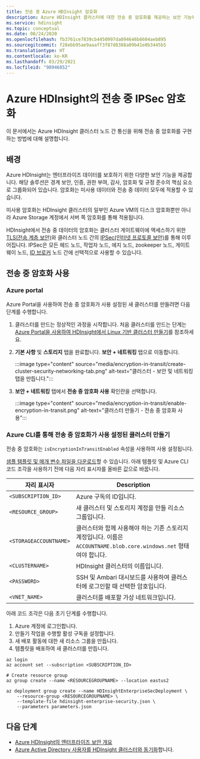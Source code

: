 ```yaml
---
title: 전송 중 Azure HDInsight 암호화
description: Azure HDInsight 클러스터에 대한 전송 중 암호화를 제공하는 보안 기능에 대해 알아봅니다.
ms.service: hdinsight
ms.topic: conceptual
ms.date: 08/24/2020
ms.openlocfilehash: fb3761ce7839cb4450997da094646b6604aeb895
ms.sourcegitcommit: f28ebb95ae9aaaff3f87d8388a09b41e0b3445b5
ms.translationtype: HT
ms.contentlocale: ko-KR
ms.lasthandoff: 03/29/2021
ms.locfileid: "98946852"
---
```

# <a name="ipsec-encryption-in-transit-for-azure-hdinsight"></a>Azure HDInsight의 전송 중 IPSec 암호화

이 문서에서는 Azure HDInsight 클러스터 노드 간 통신을 위해 전송 중 암호화를 구현하는 방법에 대해 설명합니다.

## <a name="background"></a>배경

Azure HDInsight는 엔터프라이즈 데이터를 보호하기 위한 다양한 보안 기능을 제공합니다. 해당 솔루션은 경계 보안, 인증, 권한 부여, 감사, 암호화 및 규정 준수의 핵심 요소로 그룹화되어 있습니다. 암호화는 미사용 데이터와 전송 중 데이터 모두에 적용할 수 있습니다.

미사용 암호화는 HDInsight 클러스터의 일부인 Azure VM의 디스크 암호화뿐만 아니라 Azure Storage 계정에서 서버 쪽 암호화를 통해 적용됩니다.

HDInsight에서 전송 중 데이터의 암호화는 클러스터 게이트웨이에 액세스하기 위한 [TLS(전송 계층 보안)](../transport-layer-security.md)와 클러스터 노드 간의 [IPSec(인터넷 프로토콜 보안)](https://wikipedia.org/wiki/IPsec)를 통해 이루어집니다. IPSec은 모든 헤드 노드, 작업자 노드, 에지 노드, zookeeper 노드, 게이트웨이 노드, [ID 브로커](./identity-broker.md) 노드 간에 선택적으로 사용할 수 있습니다.

## <a name="enable-encryption-in-transit"></a>전송 중 암호화 사용

### <a name="azure-portal"></a>Azure portal

Azure Portal을 사용하여 전송 중 암호화가 사용 설정된 새 클러스터를 만들려면 다음 단계를 수행합니다.

1. 클러스터를 만드는 정상적인 과정을 시작합니다. 처음 클러스터를 만드는 단계는 [Azure Portal을 사용하여 HDInsight에서 Linux 기반 클러스터 만들기](../hdinsight-hadoop-create-linux-clusters-portal.md)를 참조하세요.
1. **기본 사항** 및 **스토리지** 탭을 완료합니다. **보안 + 네트워킹** 탭으로 이동합니다.

    :::image type="content" source="media/encryption-in-transit/create-cluster-security-networking-tab.png" alt-text="클러스터 - 보안 및 네트워킹 탭을 만듭니다.":::

1. **보안 + 네트워킹** 탭에서 **전송 중 암호화 사용** 확인란을 선택합니다.

    :::image type="content" source="media/encryption-in-transit/enable-encryption-in-transit.png" alt-text="클러스터 만들기 - 전송 중 암호화 사용":::

### <a name="create-a-cluster-with-encryption-in-transit-enabled-through-the-azure-cli"></a>Azure CLI를 통해 전송 중 암호화가 사용 설정된 클러스터 만들기

전송 중 암호화는 `isEncryptionInTransitEnabled` 속성을 사용하여 사용 설정됩니다.

[샘플 템플릿 및 매개 변수 파일을 다운로드](https://github.com/Azure-Samples/hdinsight-enterprise-security)할 수 있습니다. 아래 템플릿 및 Azure CLI 코드 조각을 사용하기 전에 다음 자리 표시자를 올바른 값으로 바꿉니다.

| 자리 표시자 | Description |
|---|---|
| `<SUBSCRIPTION_ID>` | Azure 구독의 ID입니다. |
| `<RESOURCE_GROUP>` | 새 클러스터 및 스토리지 계정을 만들 리소스 그룹입니다. |
| `<STORAGEACCOUNTNAME>` | 클러스터와 함께 사용해야 하는 기존 스토리지 계정입니다. 이름은 `ACCOUNTNAME.blob.core.windows.net` 형태여야 합니다. |
| `<CLUSTERNAME>` | HDInsight 클러스터의 이름입니다. |
| `<PASSWORD>` | SSH 및 Ambari 대시보드를 사용하여 클러스터에 로그인할 때 선택한 암호입니다. |
| `<VNET_NAME>` | 클러스터를 배포할 가상 네트워크입니다. |

아래 코드 조각은 다음 초기 단계를 수행합니다.

1. Azure 계정에 로그인합니다.
1. 만들기 작업을 수행할 활성 구독을 설정합니다.
1. 새 배포 활동에 대한 새 리소스 그룹을 만듭니다.
1. 템플릿을 배포하여 새 클러스터를 만듭니다.

```azurecli
az login
az account set --subscription <SUBSCRIPTION_ID>

# Create resource group
az group create --name <RESOURCEGROUPNAME> --location eastus2

az deployment group create --name HDInsightEnterpriseSecDeployment \
    --resource-group <RESOURCEGROUPNAME> \
    --template-file hdinsight-enterprise-security.json \
    --parameters parameters.json
```

## <a name="next-steps"></a>다음 단계

* [Azure HDInsight의 엔터프라이즈 보안 개요](hdinsight-security-overview.md)
* [Azure Active Directory 사용자를 HDInsight 클러스터와 동기화](../disk-encryption.md)합니다.
